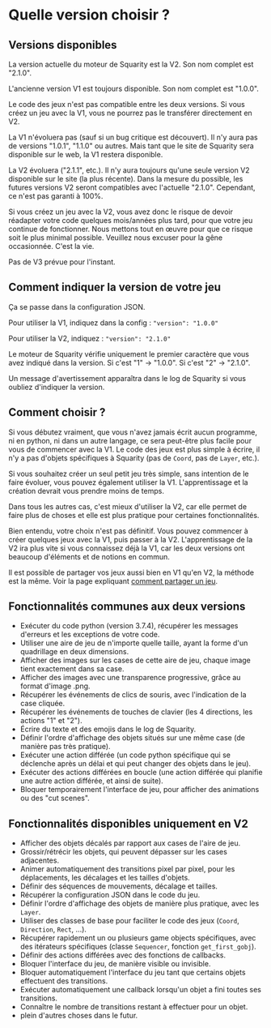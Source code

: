 # Quelle version choisir ?


## Versions disponibles

La version actuelle du moteur de Squarity est la V2. Son nom complet est "2.1.0".

L'ancienne version V1 est toujours disponible. Son nom complet est "1.0.0".

Le code des jeux n'est pas compatible entre les deux versions. Si vous créez un jeu avec la V1, vous ne pourrez pas le transférer directement en V2.

La V1 n'évoluera pas (sauf si un bug critique est découvert). Il n'y aura pas de versions "1.0.1", "1.1.0" ou autres. Mais tant que le site de Squarity sera disponible sur le web, la V1 restera disponible.

La V2 évoluera ("2.1.1", etc.). Il n'y aura toujours qu'une seule version V2 disponible sur le site (la plus récente). Dans la mesure du possible, les futures versions V2 seront compatibles avec l'actuelle "2.1.0". Cependant, ce n'est pas garanti à 100%.

Si vous créez un jeu avec la V2, vous avez donc le risque de devoir réadapter votre code quelques mois/années plus tard, pour que votre jeu continue de fonctionner. Nous mettons tout en œuvre pour que ce risque soit le plus minimal possible. Veuillez nous excuser pour la gêne occasionnée. C'est la vie.

Pas de V3 prévue pour l'instant.


## Comment indiquer la version de votre jeu

Ça se passe dans la configuration JSON.

Pour utiliser la V1, indiquez dans la config : `"version": "1.0.0"`

Pour utiliser la V2, indiquez : `"version": "2.1.0"`

Le moteur de Squarity vérifie uniquement le premier caractère que vous avez indiqué dans la version. Si c'est "1" -> "1.0.0". Si c'est "2" -> "2.1.0".

Un message d'avertissement apparaîtra dans le log de Squarity si vous oubliez d'indiquer la version.


## Comment choisir ?

Si vous débutez vraiment, que vous n'avez jamais écrit aucun programme, ni en python, ni dans un autre langage, ce sera peut-être plus facile pour vous de commencer avec la V1. Le code des jeux est plus simple à écrire, il n'y a pas d'objets spécifiques à Squarity (pas de `Coord`, pas de `Layer`, etc.).

Si vous souhaitez créer un seul petit jeu très simple, sans intention de le faire évoluer, vous pouvez également utiliser la V1. L'apprentissage et la création devrait vous prendre moins de temps.

Dans tous les autres cas, c'est mieux d'utiliser la V2, car elle permet de faire plus de choses et elle est plus pratique pour certaines fonctionnalités.

Bien entendu, votre choix n'est pas définitif. Vous pouvez commencer à créer quelques jeux avec la V1, puis passer à la V2. L'apprentissage de la V2 ira plus vite si vous connaissez déjà la V1, car les deux versions ont beaucoup d'éléments et de notions en commun.

Il est possible de partager vos jeux aussi bien en V1 qu'en V2, la méthode est la même. Voir la page expliquant [comment partager un jeu](shareyourgame).


## Fonctionnalités communes aux deux versions

 - Exécuter du code python (version 3.7.4), récupérer les messages d'erreurs et les exceptions de votre code.
 - Utiliser une aire de jeu de n'importe quelle taille, ayant la forme d'un quadrillage en deux dimensions.
 - Afficher des images sur les cases de cette aire de jeu, chaque image tient exactement dans sa case.
 - Afficher des images avec une transparence progressive, grâce au format d'image .png.
 - Récupérer les événements de clics de souris, avec l'indication de la case cliquée.
 - Récupérer les événements de touches de clavier (les 4 directions, les actions "1" et "2").
 - Écrire du texte et des emojis dans le log de Squarity.
 - Définir l'ordre d'affichage des objets situés sur une même case (de manière pas très pratique).
 - Exécuter une action différée (un code python spécifique qui se déclenche après un délai et qui peut changer des objets dans le jeu).
 - Exécuter des actions différées en boucle (une action différée qui planifie une autre action différée, et ainsi de suite).
 - Bloquer temporairement l'interface de jeu, pour afficher des animations ou des "cut scenes".


## Fonctionnalités disponibles uniquement en V2

 - Afficher des objets décalés par rapport aux cases de l'aire de jeu.
 - Grossir/rétrécir les objets, qui peuvent dépasser sur les cases adjacentes.
 - Animer automatiquement des transitions pixel par pixel, pour les déplacements, les décalages et les tailles d'objets.
 - Définir des séquences de mouvements, décalage et tailles.
 - Récupérer la configuration JSON dans le code du jeu.
 - Définir l'ordre d'affichage des objets de manière plus pratique, avec les `Layer`.
 - Utiliser des classes de base pour faciliter le code des jeux (`Coord`, `Direction`, `Rect`, ...).
 - Récupérer rapidement un ou plusieurs game objects spécifiques, avec des itérateurs spécifiques (classe `Sequencer`, fonction `get_first_gobj`).
 - Définir des actions différées avec des fonctions de callbacks.
 - Bloquer l'interface du jeu, de manière visible ou invisible.
 - Bloquer automatiquement l'interface du jeu tant que certains objets effectuent des transitions.
 - Exécuter automatiquement une callback lorsqu'un objet a fini toutes ses transitions.
 - Connaître le nombre de transitions restant à effectuer pour un objet.
 - plein d'autres choses dans le futur.





